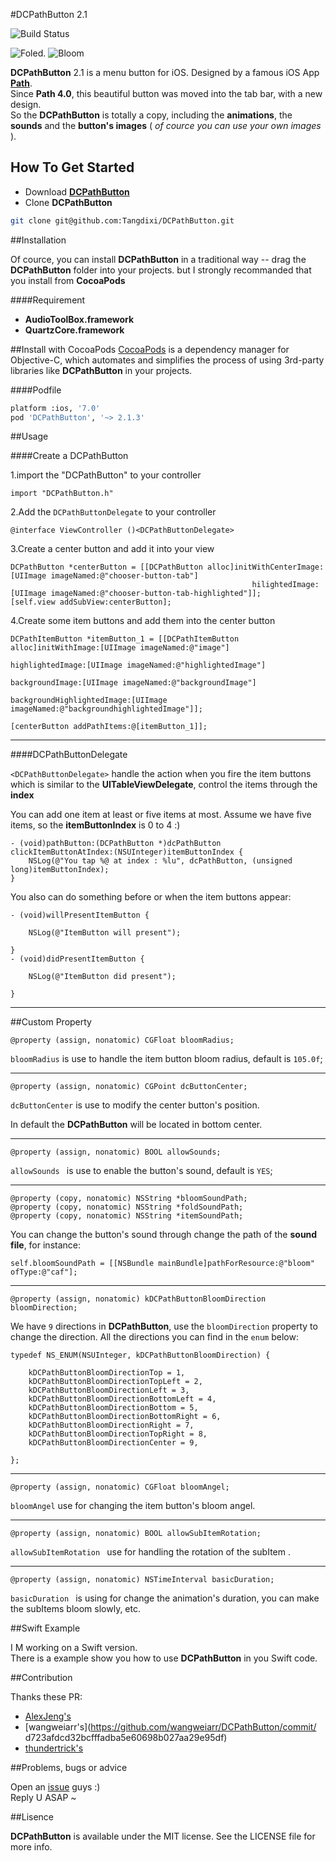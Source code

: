  
#DCPathButton 2.1 

![Build Status](https://api.travis-ci.org/Tangdixi/DCPathButton.svg?branch=master)

![Foled](https://raw.githubusercontent.com/Tangdixi/DCPathButton/master/ScreenShot/1.png).
![Bloom](https://raw.githubusercontent.com/Tangdixi/DCPathButton/master/ScreenShot/2.png) 

**DCPathButton** 2.1 is a menu button for iOS. Designed by a famous iOS App [**Path**](www.path.com).  
Since **Path 4.0**, this beautiful button was moved into the tab bar, with a new design.  
So the **DCPathButton** is totally a copy, including the **animations**, the **sounds** and the **button's images** ( *of cource you can use your own images* ).  

## How To Get Started  

- Download [**DCPathButton**](https://codeload.github.com/Tangdixi/DCPathButton/zip/master)
- Clone **DCPathButton**

```bash
git clone git@github.com:Tangdixi/DCPathButton.git
```

##Installation

Of cource, you can install **DCPathButton** in a traditional way -- drag the **DCPathButton** folder into your projects. but I strongly recommanded that you install from **CocoaPods**

####Requirement

- **AudioToolBox.framework**
- **QuartzCore.framework**

##Install with CocoaPods
[CocoaPods](http://cocoapods.org) is a dependency manager for Objective-C, which automates and simplifies the process of using 3rd-party libraries like **DCPathButton** in your projects.

####Podfile
```bash
platform :ios, '7.0'
pod 'DCPathButton', '~> 2.1.3'
``` 

##Usage

####Create a DCPathButton  

1.import the "DCPathButton" to your controller
```objc
import "DCPathButton.h"
```  
2.Add the `DCPathButtonDelegate` to your controller  
```objc
@interface ViewController ()<DCPathButtonDelegate>
```
3.Create a center button and add it into your view
```objc
DCPathButton *centerButton = [[DCPathButton alloc]initWithCenterImage:[UIImage imageNamed:@"chooser-button-tab"]
                                                      hilightedImage:[UIImage imageNamed:@"chooser-button-tab-highlighted"]];
[self.view addSubView:centerButton];
```
4.Create some item buttons and add them into the center button

```objc
DCPathItemButton *itemButton_1 = [[DCPathItemButton alloc]initWithImage:[UIImage imageNamed:@"image"]
                                                       highlightedImage:[UIImage imageNamed:@"highlightedImage"]
                                                        backgroundImage:[UIImage imageNamed:@"backgroundImage"]
                                             backgroundHighlightedImage:[UIImage imageNamed:@"backgroundhighlightedImage"]];

[centerButton addPathItems:@[itemButton_1]];                                                 
```
------

####DCPathButtonDelegate

`<DCPathButtonDelegate>` handle the action when you fire the item buttons which is similar to the **UITableViewDelegate**, control the items through the **index**  

You can add one item at least or five items at most. Assume we have five items, so the **itemButtonIndex** is 0 to 4 :)

```objc
- (void)pathButton:(DCPathButton *)dcPathButton clickItemButtonAtIndex:(NSUInteger)itemButtonIndex {
    NSLog(@"You tap %@ at index : %lu", dcPathButton, (unsigned long)itemButtonIndex);
}
```

You also can do something before or when the item buttons appear:

```objc
- (void)willPresentItemButton {
    
    NSLog(@"ItemButton will present");
    
}
- (void)didPresentItemButton {

    NSLog(@"ItemButton did present");
    
}
```

------

##Custom Property

```objc
@property (assign, nonatomic) CGFloat bloomRadius;
```

`bloomRadius` is use to handle the item button bloom radius, default is `105.0f`;

------

```objc
@property (assign, nonatomic) CGPoint dcButtonCenter;
```

`dcButtonCenter` is use to modify the center button's position.  

In default the **DCPathButton** will be located in bottom center.  

------

```objc
@property (assign, nonatomic) BOOL allowSounds;
```

`allowSounds ` is use to enable the button's sound, default is `YES`;

------

```objc
@property (copy, nonatomic) NSString *bloomSoundPath;
@property (copy, nonatomic) NSString *foldSoundPath;
@property (copy, nonatomic) NSString *itemSoundPath;
```
You can change the button's sound through change the path of the **sound file**, for instance:

```objc
self.bloomSoundPath = [[NSBundle mainBundle]pathForResource:@"bloom" ofType:@"caf"];
```

------

```objc
@property (assign, nonatomic) kDCPathButtonBloomDirection bloomDirection;
```
We have `9` directions in **DCPathButton**, use the `bloomDirection` property to change the direction. All the directions you can find in the `enum` below:

```objc
typedef NS_ENUM(NSUInteger, kDCPathButtonBloomDirection) {
    
    kDCPathButtonBloomDirectionTop = 1,
    kDCPathButtonBloomDirectionTopLeft = 2,
    kDCPathButtonBloomDirectionLeft = 3,
    kDCPathButtonBloomDirectionBottomLeft = 4,
    kDCPathButtonBloomDirectionBottom = 5,
    kDCPathButtonBloomDirectionBottomRight = 6,
    kDCPathButtonBloomDirectionRight = 7,
    kDCPathButtonBloomDirectionTopRight = 8,
    kDCPathButtonBloomDirectionCenter = 9,
    
};
```
------

```objc
@property (assign, nonatomic) CGFloat bloomAngel;
```
`bloomAngel` use for changing the item button's bloom angel. 

------

```objc
@property (assign, nonatomic) BOOL allowSubItemRotation;
```
`allowSubItemRotation ` use for handling the rotation of the subItem .

------

```objc
@property (assign, nonatomic) NSTimeInterval basicDuration;
```
`basicDuration ` is using for change the animation's duration, you can make the subItems bloom slowly, etc.

##Swift Example

I M working on a Swift version.  
There is a example show you how to use **DCPathButton** in you Swift code.

##Contribution 

Thanks these PR:  
*  [AlexJeng's](https://github.com/AlexJeng/DCPathButton/commit/05228d583626f839a17f40613afb30f013cc34f0)  
*  [wangweiarr's](https://github.com/wangweiarr/DCPathButton/commit/  d723afdcd32bcfffadba5e60698b027aa29e95df)
*  [thundertrick's](https://github.com/Tangdixi/DCPathButton/pull/33)  
  
##Problems, bugs or advice

Open an [issue](https://github.com/Tangdixi/DCPathButton/issues) guys :)  
Reply U ASAP ~

##Lisence

**DCPathButton** is available under the MIT license. See the LICENSE file for more info.

